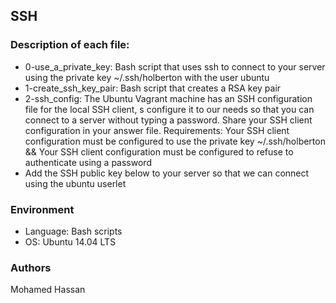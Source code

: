 ## SSH

### Description of each file:
* 0-use_a_private_key: Bash script that uses ssh to connect to your server using the private key ~/.ssh/holberton with the user ubuntu
* 1-create_ssh_key_pair: Bash script that creates a RSA key pair
* 2-ssh_config: The Ubuntu Vagrant machine has an SSH configuration file for the local SSH client, s configure it to our needs so that you can connect to a server without typing a password. Share your SSH client configuration in your answer file. Requirements: Your SSH client configuration must be configured to use the private key ~/.ssh/holberton && Your SSH client configuration must be configured to refuse to authenticate using a password
* Add the SSH public key below to your server so that we can connect using the ubuntu userlet

### Environment
* Language: Bash scripts
* OS: Ubuntu 14.04 LTS

### Authors
Mohamed Hassan